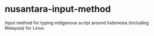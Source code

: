 # nusantara-input-method
Input method for typing indigenous script around Indonesia (including Malaysia) for Linux.
